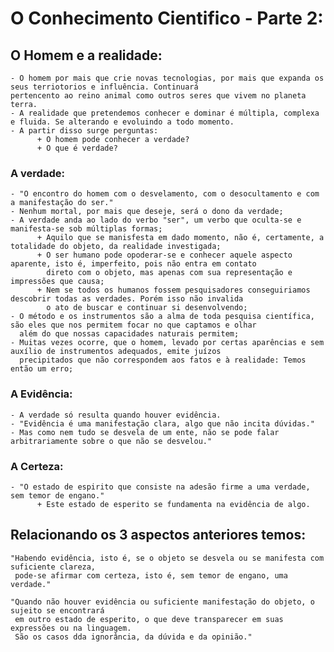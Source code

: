 # O Conhecimento Cientifico - Parte 2:

## O Homem e a realidade:
    - O homem por mais que crie novas tecnologias, por mais que expanda os seus terriotorios e influência. Continuará 
    pertencento ao reino animal como outros seres que vivem no planeta terra.
    - A realidade que pretendemos conhecer e dominar é múltipla, complexa e fluida. Se alterando e evoluindo a todo momento.
    - A partir disso surge perguntas:
          + O homem pode conhecer a verdade?
          + O que é verdade?
          
### A verdade:
    - "O encontro do homem com o desvelamento, com o desocultamento e com a manifestação do ser."
    - Nenhum mortal, por mais que deseje, será o dono da verdade;
    - A verdade anda ao lado do verbo "ser", um verbo que oculta-se e manifesta-se sob múltiplas formas;
          + Aquilo que se manisfesta em dado momento, não é, certamente, a totalidade do objeto, da realidade investigada;
          + O ser humano pode opoderar-se e conhecer aquele aspecto aparente, isto é, imperfeito, pois não entra em contato 
            direto com o objeto, mas apenas com sua representação e impressões que causa;
          + Nem se todos os humanos fossem pesquisadores conseguiriamos descobrir todas as verdades. Porém isso não invalida 
            o ato de buscar e continuar si desenvolvendo;
    - O método e os instrumentos são a alma de toda pesquisa científica, são eles que nos permitem focar no que captamos e olhar 
      além do que nossas capacidades naturais permitem;
    - Muitas vezes ocorre, que o homem, levado por certas aparências e sem auxílio de instrumentos adequados, emite juízos 
      precipitados que não correspondem aos fatos e à realidade: Temos então um erro;
          
 ### A Evidência:      
    - A verdade só resulta quando houver evidência.
    - "Evidência é uma manifestação clara, algo que não incita dúvidas."
    - Mas como nem tudo se desvela de um ente, não se pode falar arbitrariamente sobre o que não se desvelou."
    
    
 ### A Certeza:
    - "O estado de espirito que consiste na adesão firme a uma verdade, sem temor de engano."
          + Este estado de esperito se fundamenta na evidência de algo.
 
 ## Relacionando os 3 aspectos anteriores temos:
    "Habendo evidência, isto é, se o objeto se desvela ou se manifesta com suficiente clareza, 
     pode-se afirmar com certeza, isto é, sem temor de engano, uma verdade."
     
    "Quando não houver evidência ou suficiente manifestação do objeto, o sujeito se encontrará 
     em outro estado de esperito, o que deve transparecer em suas expressões ou na linguagem.
     São os casos dda ignorância, da dúvida e da opinião."
 
          
    
